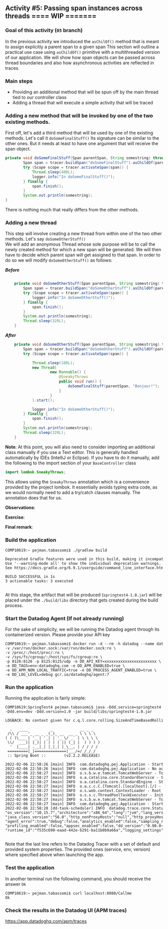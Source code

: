 ## Activity #5: Passing span instances across threads ==== WIP =======

### Goal of this activity (`05` branch)

In the previous activity we introduced the `asChilOf()` method that is meant to assign explicitly a parent span to a given span
This section will outline a practical use case using `asChildOf()` primitive with a multithreaded version of our application. 
We will show how span objects can be passed across thread boundaries and also how asynchronous activities are reflected in traces.   


### Main steps

* Providing an additional method that will be spun off by the main thread tied to our controller class
* Adding a thread that will execute a simple activity that will be traced

### Adding a new method that will be invoked by one of the two existing methods.

First off, let's add a third method that will be used by one of the existing methods. Let's call it `doSomeFinalStuff()`
Its signature can be similar to the other ones. But it needs at least to have one argument that will receive the span object.

```java
private void doSomeFinalStuff(Span parentSpan, String somestring) throws InterruptedException {
        Span span = tracer.buildSpan("doSomeFinalStuff").asChildOf(parentSpan).start();
        try (Scope scope = tracer.activateSpan(span)) {
            Thread.sleep(400L);
            logger.info("In doSomeFinalStuff()");
        } finally {
            span.finish();
        }
        System.out.println(somestring);
}
```

There is nothing much that really differs from the other methods. 

### Adding a new thread

This step will involve creating a new thread from within one of the two other methods. Let's say `doSomeOtherStuff()`    
We will add an anonymous Thread whose sole purpose will be to call the newly created method for which a new span will be generated. 
We will then have to decide which parent span will get assigned to that span. In order to do so we will modify `doSomeOtherStuff()` as follows:

**_Before_**

````java

    private void doSomeOtherStuff(Span parentSpan, String somestring) throws InterruptedException {
        Span span = tracer.buildSpan("doSomeOtherStuff").asChildOf(parentSpan).start();
        try (Scope scope = tracer.activateSpan(span)) {
            logger.info("In doSomeOtherStuff()");
        } finally {
            span.finish();
        }
        System.out.println(somestring);
        Thread.sleep(320L);
    }
````

**_After_**

```java
    private void doSomeOtherStuff(Span parentSpan, String somestring) throws InterruptedException {
        Span span = tracer.buildSpan("doSomeOtherStuff").asChildOf(parentSpan).start();
        try (Scope scope = tracer.activateSpan(span)) {

            Thread.sleep(180L);
            new Thread(
                    new Runnable() {
                        @SneakyThrows
                        public void run() {
                            doSomeFinalStuff(parentSpan, "Bonjour!");
                        }
                    }
            ).start();

            logger.info("In doSomeOtherStuff()");
        } finally {
            span.finish();
        }
        System.out.println(somestring);
        Thread.sleep(320L);
    }
```

**Note**: At this point, you will also need to consider importing an additional class manually if you use a Text editor. 
This is generally handled automatically by IDEs (IntelliJ or Eclipse). 
If you have to do it manually, add the following to the import section of your `BaseController` class

```java
import lombok.SneakyThrows;
```

This allows using the `SneakyThrows` annotation which is a convenience provided by the project lombok. 
It essentially avoids typing extra code, as we would normally need to add a try/catch clauses manually.
The annotation does that for us.


**Observations**:


**Exercise**:


**Final remark**:



### Build the application

<pre style="font-size: 12px">
COMP10619:~ pejman.tabassomi$ ./gradlew build

Deprecated Gradle features were used in this build, making it incompatible with Gradle 7.0.
Use '--warning-mode all' to show the individual deprecation warnings.
See https://docs.gradle.org/6.9.1/userguide/command_line_interface.html#sec:command_line_warnings

BUILD SUCCESSFUL in 1s
3 actionable tasks: 3 executed

</pre>


At this stage, the artifact that will be produced (`springtest4-1.0.jar`) will be placed under the `./build/libs` directory that gets created during the build process.


### Start the  Datadog Agent (If not already running)

For the sake of simplicity, we will be running the Datadog agent through its containerized version.
Please provide your API key

<pre style="font-size: 12px">
COMP10619:~ pejman.tabassomi$ docker run -d --rm -h datadog --name datadog_agent \ 
-v /var/run/docker.sock:/var/run/docker.sock:ro \
-v /proc/:/host/proc/:ro \
-v /sys/fs/cgroup/:/host/sys/fs/cgroup:ro \
-p 8126:8126 -p 8125:8125/udp -e DD_API_KEY=xxxxxxxxxxxxxxxxxxxxxxx \
-e DD_TAGS=env:datadoghq.com -e DD_APM_ENABLED=true \
-e DD_APM_NON_LOCAL_TRAFFIC=true -e DD_PROCESS_AGENT_ENABLED=true \
-e DD_LOG_LEVEL=debug gcr.io/datadoghq/agent:7
</pre>


### Run the application

Running the application is fairly simple:

<pre style="font-size: 12px">
COMP10619:SpringTest4 pejman.tabassomi$ java -Ddd.service=springtest4 \
-Ddd.env=dev -Ddd.version=1.0 -jar build/libs/springtest4-1.0.jar

LOGBACK: No context given for c.q.l.core.rolling.SizeAndTimeBasedRollingPolicy@143110009

  .   ____          _            __ _ _
 /\\ / ___'_ __ _ _(_)_ __  __ _ \ \ \ \
( ( )\___ | '_ | '_| | '_ \/ _` | \ \ \ \
 \\/  ___)| |_)| | | | | || (_| |  ) ) ) )
  '  |____| .__|_| |_|_| |_\__, | / / / /
 =========|_|==============|___/=/_/_/_/
 :: Spring Boot ::        (v2.2.2.RELEASE)

2022-02-06 22:58:26 [main] INFO  com.datadoghq.pej.Application - Starting Application on COMP10619.local with PID 76957 (/Users/pejman.tabassomi/SpringTest4/build/libs/springtest4-1.0.jar started by pejman.tabassomi in /Users/pejman.tabassomi/SpringTest4)
2022-02-06 22:58:26 [main] INFO  com.datadoghq.pej.Application - No active profile set, falling back to default profiles: default
2022-02-06 22:58:27 [main] INFO  o.s.b.w.e.tomcat.TomcatWebServer - Tomcat initialized with port(s): 8080 (http)
2022-02-06 22:58:27 [main] INFO  o.a.catalina.core.StandardService - Starting service [Tomcat]
2022-02-06 22:58:27 [main] INFO  o.a.catalina.core.StandardEngine - Starting Servlet engine: [Apache Tomcat/9.0.29]
2022-02-06 22:58:27 [main] INFO  o.a.c.c.C.[Tomcat].[localhost].[/] - Initializing Spring embedded WebApplicationContext
2022-02-06 22:58:27 [main] INFO  o.s.web.context.ContextLoader - Root WebApplicationContext: initialization completed in 906 ms
2022-02-06 22:58:27 [main] INFO  o.s.s.c.ThreadPoolTaskExecutor - Initializing ExecutorService 'applicationTaskExecutor'
2022-02-06 22:58:27 [main] INFO  o.s.b.w.e.tomcat.TomcatWebServer - Tomcat started on port(s): 8080 (http) with context path ''
2022-02-06 22:58:27 [main] INFO  com.datadoghq.pej.Application - Started Application in 7.019 seconds (JVM running for 7.486)
2022-02-06 22:58:28 [dd-task-scheduler] INFO  datadog.trace.core.StatusLogger - DATADOG TRACER CONFIGURATION {"version":"0.90.0~32708e53ec","os_name":"Mac OS X",
"os_version":"10.15.7","architecture":"x86_64","lang":"jvm","lang_version":"12.0.2","jvm_vendor":"Oracle Corporation","jvm_version":"12.0.2+10",
"java_class_version":"56.0","http_nonProxyHosts":"null","http_proxyHost":"null","enabled":true,"service":"springtest4","agent_url":"http://localhost:8126",
"agent_error":true,"debug":false,"analytics_enabled":false,"sampling_rules":[{},{}],"priority_sampling_enabled":true,"logs_correlation_enabled":true,
"profiling_enabled":false,"appsec_enabled":false,"dd_version":"0.90.0~32708e53ec","health_checks_enabled":true,"configuration_file":"no config file present",
"runtime_id":"f535c690-eaad-442e-b291-ba11b8b9a66a","logging_settings":{},"cws_enabled":false,"cws_tls_refresh":5000}

</pre>

Note that the last line refers to the Datadog Tracer with a set of default and provided system properties. 
The provided ones (service, env, version) where specified above when launching the app.  


### Test the application

In another terminal run the following command, you should receive the answer `Ok`

<pre style="font-size: 12px">
COMP10619:~ pejman.tabassomi$ curl localhost:8080/Callme
Ok
</pre>


### Check the results in the Datadog UI (APM traces)
https://app.datadoghq.com/apm/traces
